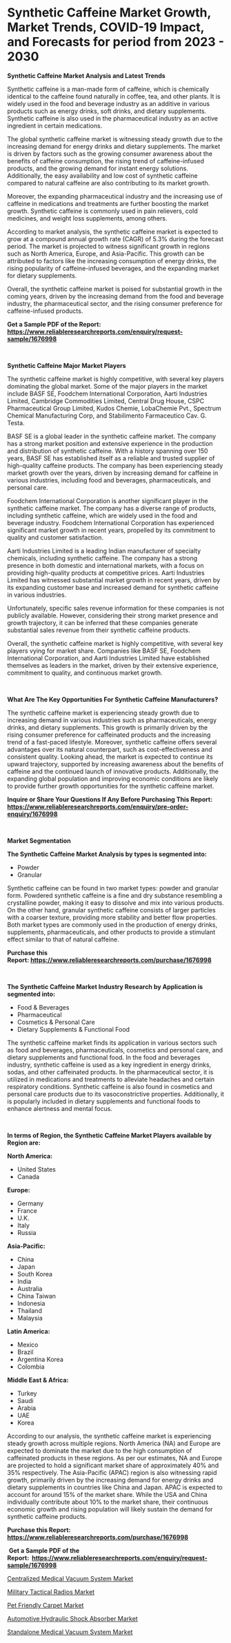 <p><h1>Synthetic Caffeine Market Growth, Market Trends, COVID-19 Impact, and Forecasts for period from 2023 - 2030</h1></p><p><strong>Synthetic Caffeine Market Analysis and Latest Trends</strong></p>
<p><p>Synthetic caffeine is a man-made form of caffeine, which is chemically identical to the caffeine found naturally in coffee, tea, and other plants. It is widely used in the food and beverage industry as an additive in various products such as energy drinks, soft drinks, and dietary supplements. Synthetic caffeine is also used in the pharmaceutical industry as an active ingredient in certain medications.</p><p>The global synthetic caffeine market is witnessing steady growth due to the increasing demand for energy drinks and dietary supplements. The market is driven by factors such as the growing consumer awareness about the benefits of caffeine consumption, the rising trend of caffeine-infused products, and the growing demand for instant energy solutions. Additionally, the easy availability and low cost of synthetic caffeine compared to natural caffeine are also contributing to its market growth.</p><p>Moreover, the expanding pharmaceutical industry and the increasing use of caffeine in medications and treatments are further boosting the market growth. Synthetic caffeine is commonly used in pain relievers, cold medicines, and weight loss supplements, among others.</p><p>According to market analysis, the synthetic caffeine market is expected to grow at a compound annual growth rate (CAGR) of 5.3% during the forecast period. The market is projected to witness significant growth in regions such as North America, Europe, and Asia-Pacific. This growth can be attributed to factors like the increasing consumption of energy drinks, the rising popularity of caffeine-infused beverages, and the expanding market for dietary supplements.</p><p>Overall, the synthetic caffeine market is poised for substantial growth in the coming years, driven by the increasing demand from the food and beverage industry, the pharmaceutical sector, and the rising consumer preference for caffeine-infused products.</p></p>
<p><strong>Get a Sample PDF of the Report:&nbsp; <a href="https://www.reliableresearchreports.com/enquiry/request-sample/1676998">https://www.reliableresearchreports.com/enquiry/request-sample/1676998</a></strong></p>
<p>&nbsp;</p>
<p><strong>Synthetic Caffeine Major Market Players</strong></p>
<p><p>The synthetic caffeine market is highly competitive, with several key players dominating the global market. Some of the major players in the market include BASF SE, Foodchem International Corporation, Aarti Industries Limited, Cambridge Commodities Limited, Central Drug House, CSPC Pharmaceutical Group Limited, Kudos Chemie, LobaChemie Pvt., Spectrum Chemical Manufacturing Corp, and Stabilimento Farmaceutico Cav. G. Testa.</p><p>BASF SE is a global leader in the synthetic caffeine market. The company has a strong market position and extensive experience in the production and distribution of synthetic caffeine. With a history spanning over 150 years, BASF SE has established itself as a reliable and trusted supplier of high-quality caffeine products. The company has been experiencing steady market growth over the years, driven by increasing demand for caffeine in various industries, including food and beverages, pharmaceuticals, and personal care.</p><p>Foodchem International Corporation is another significant player in the synthetic caffeine market. The company has a diverse range of products, including synthetic caffeine, which are widely used in the food and beverage industry. Foodchem International Corporation has experienced significant market growth in recent years, propelled by its commitment to quality and customer satisfaction.</p><p>Aarti Industries Limited is a leading Indian manufacturer of specialty chemicals, including synthetic caffeine. The company has a strong presence in both domestic and international markets, with a focus on providing high-quality products at competitive prices. Aarti Industries Limited has witnessed substantial market growth in recent years, driven by its expanding customer base and increased demand for synthetic caffeine in various industries.</p><p>Unfortunately, specific sales revenue information for these companies is not publicly available. However, considering their strong market presence and growth trajectory, it can be inferred that these companies generate substantial sales revenue from their synthetic caffeine products.</p><p>Overall, the synthetic caffeine market is highly competitive, with several key players vying for market share. Companies like BASF SE, Foodchem International Corporation, and Aarti Industries Limited have established themselves as leaders in the market, driven by their extensive experience, commitment to quality, and continuous market growth.</p></p>
<p>&nbsp;</p>
<p><strong>What Are The Key Opportunities For Synthetic Caffeine Manufacturers?</strong></p>
<p><p>The synthetic caffeine market is experiencing steady growth due to increasing demand in various industries such as pharmaceuticals, energy drinks, and dietary supplements. This growth is primarily driven by the rising consumer preference for caffeinated products and the increasing trend of a fast-paced lifestyle. Moreover, synthetic caffeine offers several advantages over its natural counterpart, such as cost-effectiveness and consistent quality. Looking ahead, the market is expected to continue its upward trajectory, supported by increasing awareness about the benefits of caffeine and the continued launch of innovative products. Additionally, the expanding global population and improving economic conditions are likely to provide further growth opportunities for the synthetic caffeine market.</p></p>
<p><strong>Inquire or Share Your Questions If Any Before Purchasing This Report: <a href="https://www.reliableresearchreports.com/enquiry/pre-order-enquiry/1676998">https://www.reliableresearchreports.com/enquiry/pre-order-enquiry/1676998</a></strong></p>
<p>&nbsp;</p>
<p><strong>Market Segmentation</strong></p>
<p><strong>The Synthetic Caffeine Market Analysis by types is segmented into:</strong></p>
<p><ul><li>Powder</li><li>Granular</li></ul></p>
<p><p>Synthetic caffeine can be found in two market types: powder and granular form. Powdered synthetic caffeine is a fine and dry substance resembling a crystalline powder, making it easy to dissolve and mix into various products. On the other hand, granular synthetic caffeine consists of larger particles with a coarser texture, providing more stability and better flow properties. Both market types are commonly used in the production of energy drinks, supplements, pharmaceuticals, and other products to provide a stimulant effect similar to that of natural caffeine.</p></p>
<p><strong>Purchase this Report:&nbsp;<a href="https://www.reliableresearchreports.com/purchase/1676998">https://www.reliableresearchreports.com/purchase/1676998</a></strong></p>
<p>&nbsp;</p>
<p><strong>The Synthetic Caffeine Market Industry Research by Application is segmented into:</strong></p>
<p><ul><li>Food & Beverages</li><li>Pharmaceutical</li><li>Cosmetics & Personal Care</li><li>Dietary Supplements & Functional Food</li></ul></p>
<p><p>The synthetic caffeine market finds its application in various sectors such as food and beverages, pharmaceuticals, cosmetics and personal care, and dietary supplements and functional food. In the food and beverages industry, synthetic caffeine is used as a key ingredient in energy drinks, sodas, and other caffeinated products. In the pharmaceutical sector, it is utilized in medications and treatments to alleviate headaches and certain respiratory conditions. Synthetic caffeine is also found in cosmetics and personal care products due to its vasoconstrictive properties. Additionally, it is popularly included in dietary supplements and functional foods to enhance alertness and mental focus.</p></p>
<p>&nbsp;</p>
<p><strong>In terms of Region, the Synthetic Caffeine Market Players available by Region are:</strong></p>
<p>
    <p> <strong> North America: </strong>
        <ul>
            <li>United States</li>
            <li>Canada</li>
        </ul>
        </p> 
    <p> <strong> Europe: </strong>
        <ul>
            <li>Germany</li>
            <li>France</li>
            <li>U.K.</li>
            <li>Italy</li>
            <li>Russia</li>
        </ul>
        </p> 
    <p> <strong> Asia-Pacific: </strong>
        <ul>
            <li>China</li>
            <li>Japan</li>
            <li>South Korea</li>
            <li>India</li>
            <li>Australia</li>
            <li>China Taiwan</li>
            <li>Indonesia</li>
            <li>Thailand</li>
            <li>Malaysia</li>
        </ul>
        </p> 
    <p> <strong> Latin America: </strong>
        <ul>
            <li>Mexico</li>
            <li>Brazil</li>
            <li>Argentina Korea</li>
            <li>Colombia</li>
        </ul>
        </p> 
    <p> <strong> Middle East & Africa: </strong>
        <ul>
            <li>Turkey</li>
            <li>Saudi</li>
            <li>Arabia</li>
            <li>UAE</li>
            <li>Korea</li>
        </ul>
    </p>
    </p>
<p><p>According to our analysis, the synthetic caffeine market is experiencing steady growth across multiple regions. North America (NA) and Europe are expected to dominate the market due to the high consumption of caffeinated products in these regions. As per our estimates, NA and Europe are projected to hold a significant market share of approximately 40% and 35% respectively. The Asia-Pacific (APAC) region is also witnessing rapid growth, primarily driven by the increasing demand for energy drinks and dietary supplements in countries like China and Japan. APAC is expected to account for around 15% of the market share. While the USA and China individually contribute about 10% to the market share, their continuous economic growth and rising population will likely sustain the demand for synthetic caffeine products.</p></p>
<p><strong>Purchase this Report: <a href="https://www.reliableresearchreports.com/purchase/1676998">https://www.reliableresearchreports.com/purchase/1676998</a></strong></p>
<p>&nbsp;<strong>Get a Sample PDF of the Report:&nbsp;&nbsp;<a href="https://www.reliableresearchreports.com/enquiry/request-sample/1676998">https://www.reliableresearchreports.com/enquiry/request-sample/1676998</a></strong></p>
<p><strong></strong></p>
<p><p><a href="https://www.linkedin.com/pulse/centralized-medical-vacuum-system-market-size-2023-2030/">Centralized Medical Vacuum System Market</a></p><p><a href="https://medium.com/@waltercruz6g/military-tactical-radios-market-size-growth-forecast-2023-2030-c1e346845cfc">Military Tactical Radios Market</a></p><p><a href="https://medium.com/@candaceking17/pet-friendly-carpet-market-size-growth-forecast-2023-2030-6f711149312b">Pet Friendly Carpet Market</a></p><p><a href="https://www.linkedin.com/pulse/automotive-hydraulic-shock-absorber-market-challenges/">Automotive Hydraulic Shock Absorber Market</a></p><p><a href="https://www.linkedin.com/pulse/standalone-medical-vacuum-system-market-size-2023-2030/">Standalone Medical Vacuum System Market</a></p></p>
